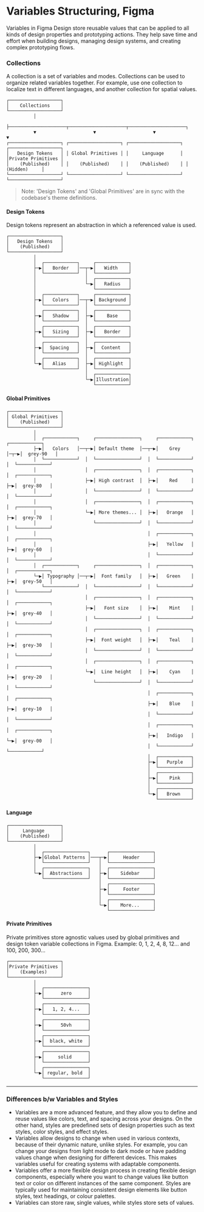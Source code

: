 # Variables Structuring, Figma
Variables in Figma Design store reusable values that can be applied to all kinds of design properties and prototyping actions. They help save time and effort when building designs, managing design systems, and creating complex prototyping flows.


### Collections
A collection is a set of variables and modes. Collections can be used to organize related variables together. For example, use one collection to localize text in different languages, and another collection for spatial values.

```
┌───────────────────┐                                                                  
│    Collections    │                                                                  
└───────────────────┘                                                                  
          │                                                                            
          ├─────────────────────┬─────────────────────┬─────────────────────┐          
          ▼                     ▼                     ▼                     ▼          
┌───────────────────┐ ┌───────────────────┐ ┌───────────────────┐ ┌───────────────────┐
│   Design Tokens   │ │ Global Primitives │ │     Language      │ │Private Primitives │
│    (Published)    │ │    (Published)    │ │    (Published)    │ │      (Hidden)     │
└───────────────────┘ └───────────────────┘ └───────────────────┘ └───────────────────┘                                        
```

> Note: 'Design Tokens' and 'Global Primitives' are in sync with the codebase's theme definitions.


#### Design Tokens
Design tokens represent an abstraction in which a referenced value is used.

```
┌───────────────────┐                         
│   Design Tokens   │                         
│    (Published)    │                         
└───────────────────┘                         
          │                                   
          │  ┌────────────┐     ┌────────────┐
          ├─▶│   Border   │──┬─▶│   Width    │
          │  └────────────┘  │  └────────────┘
          │                  │  ┌────────────┐
          │                  └─▶│   Radius   │
          │                     └────────────┘
          │  ┌────────────┐     ┌────────────┐
          ├─▶│   Colors   │──┬─▶│ Background │
          │  └────────────┘  │  └────────────┘
          │  ┌────────────┐  │  ┌────────────┐
          ├─▶│   Shadow   │  ├─▶│    Base    │
          │  └────────────┘  │  └────────────┘
          │  ┌────────────┐  │  ┌────────────┐
          ├─▶│   Sizing   │  ├─▶│   Border   │
          │  └────────────┘  │  └────────────┘
          │  ┌────────────┐  │  ┌────────────┐
          ├─▶│  Spacing   │  ├─▶│  Content   │
          │  └────────────┘  │  └────────────┘
          │  ┌────────────┐  │  ┌────────────┐
          └─▶│   Alias    │  ├─▶│ Highlight  │
             └────────────┘  │  └────────────┘
                             │  ┌────────────┐
                             └─▶│Illustration│
                                └────────────┘
```


#### Global Primitives
```
┌───────────────────┐                                                                  
│ Global Primitives │                                                                  
│    (Published)    │                                                                  
└───────────────────┘                                                                  
          │                                                                            
          │  ┌────────────┐     ┌────────────────┐     ┌────────────┐    ┌────────────┐
          ├─▶│   Colors   │──┬─▶│ Default theme  │──┬─▶│    Grey    │─┬─▶│  grey-90   │
          │  └────────────┘  │  └────────────────┘  │  └────────────┘ │  └────────────┘
          │                  │  ┌────────────────┐  │  ┌────────────┐ │  ┌────────────┐
          │                  ├─▶│ High contrast  │  ├─▶│    Red     │ ├─▶│  grey-80   │
          │                  │  └────────────────┘  │  └────────────┘ │  └────────────┘
          │                  │  ┌────────────────┐  │  ┌────────────┐ │  ┌────────────┐
          │                  └─▶│ More themes... │  ├─▶│   Orange   │ ├─▶│  grey-70   │
          │                     └────────────────┘  │  └────────────┘ │  └────────────┘
          │                                         │  ┌────────────┐ │  ┌────────────┐
          │                                         ├─▶│   Yellow   │ ├─▶│  grey-60   │
          │                                         │  └────────────┘ │  └────────────┘
          │  ┌────────────┐     ┌────────────────┐  │  ┌────────────┐ │  ┌────────────┐
          └─▶│ Typography │──┬─▶│  Font family   │  ├─▶│   Green    │ ├─▶│  grey-50   │
             └────────────┘  │  └────────────────┘  │  └────────────┘ │  └────────────┘
                             │  ┌────────────────┐  │  ┌────────────┐ │  ┌────────────┐
                             ├─▶│   Font size    │  ├─▶│    Mint    │ ├─▶│  grey-40   │
                             │  └────────────────┘  │  └────────────┘ │  └────────────┘
                             │  ┌────────────────┐  │  ┌────────────┐ │  ┌────────────┐
                             ├─▶│  Font weight   │  ├─▶│    Teal    │ ├─▶│  grey-30   │
                             │  └────────────────┘  │  └────────────┘ │  └────────────┘
                             │  ┌────────────────┐  │  ┌────────────┐ │  ┌────────────┐
                             └─▶│  Line height   │  ├─▶│    Cyan    │ ├─▶│  grey-20   │
                                └────────────────┘  │  └────────────┘ │  └────────────┘
                                                    │  ┌────────────┐ │  ┌────────────┐
                                                    ├─▶│    Blue    │ ├─▶│  grey-10   │
                                                    │  └────────────┘ │  └────────────┘
                                                    │  ┌────────────┐ │  ┌────────────┐
                                                    ├─▶│   Indigo   │ └─▶│  grey-00   │
                                                    │  └────────────┘    └────────────┘
                                                    │  ┌────────────┐                  
                                                    ├─▶│   Purple   │                  
                                                    │  └────────────┘                  
                                                    │  ┌────────────┐                  
                                                    ├─▶│    Pink    │                  
                                                    │  └────────────┘                  
                                                    │  ┌────────────┐                  
                                                    └─▶│   Brown    │                  
                                                       └────────────┘                  
```

#### Language
```
┌───────────────────┐                                  
│     Language      │                                  
│    (Published)    │                                  
└───────────────────┘                                  
          │                                            
          │  ┌────────────────┐      ┌────────────────┐
          ├─▶│Global Patterns │───┬─▶│     Header     │
          │  └────────────────┘   │  └────────────────┘
          │  ┌────────────────┐   │  ┌────────────────┐
          └─▶│  Abstractions  │   ├─▶│    Sidebar     │
             └────────────────┘   │  └────────────────┘
                                  │  ┌────────────────┐
                                  ├─▶│     Footer     │
                                  │  └────────────────┘
                                  │  ┌────────────────┐
                                  └─▶│    More...     │
                                     └────────────────┘
```

#### Private Primitives
Private primitives store agnostic values used by global primitives and design token variable collections in Figma. Example: 0, 1, 2, 4, 8, 12... and 100, 200, 300...

```
┌───────────────────┐          
│Private Primitives │          
│    (Examples)     │          
└───────────────────┘          
          │                    
          │  ┌────────────────┐
          ├─▶│      zero      │
          │  └────────────────┘
          │  ┌────────────────┐
          ├─▶│   1, 2, 4...   │
          │  └────────────────┘
          │  ┌────────────────┐
          ├─▶│      50vh      │
          │  └────────────────┘
          │  ┌────────────────┐
          ├─▶│  black, white  │
          │  └────────────────┘
          │  ┌────────────────┐
          ├─▶│     solid      │
          │  └────────────────┘
          │  ┌────────────────┐
          └─▶│ regular, bold  │
             └────────────────┘
```

---

### Differences b/w Variables and Styles
- Variables are a more advanced feature, and they allow you to define and reuse values like colors, text, and spacing across your designs. On the other hand, styles are predefined sets of design properties such as text styles, color styles, and effect styles.
- Variables allow designs to change when used in various contexts, because of their dynamic nature, unlike styles. For example, you can change your designs from light mode to dark mode or have padding values change when designing for different devices. This makes variables useful for creating systems with adaptable components.
- Variables offer a more flexible design process in creating flexible design components, especially where you want to change values like button text or color on different instances of the same component. Styles are typically used for maintaining consistent design elements  like button styles, text headings, or colour palettes.
- Variables can store raw, single values, while styles store sets of values.